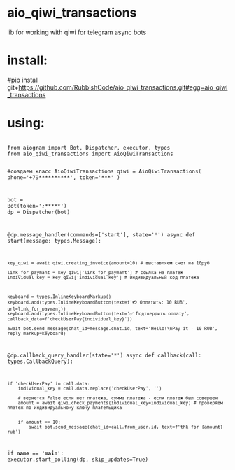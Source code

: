 # aio_qiwi_transactions
lib for working with qiwi for telegram async bots

# install:

#pip install git+https://github.com/RubbishCode/aio_qiwi_transactions.git#egg=aio_qiwi_transactions


# using:

<code> 
from aiogram import Bot, Dispatcher, executor, types
from aio_qiwi_transactions import AioQiwiTransactions




#создаем класс AioQiwiTransactions
qiwi = AioQiwiTransactions(
    phone='+79**********',
    token='***'
    )


bot = Bot(token='*******:************')
dp = Dispatcher(bot)




@dp.message_handler(commands=['start'], state='*')
async def start(message: types.Message):


    key_qiwi = await qiwi.creating_invoice(amount=10) # выставляем счет на 10руб

    link_for_paymant = key_qiwi['link_for_paymant'] # ссылка на платеж
    individual_key = key_qiwi['individual_key'] # индивидуальный код платежа
    


    keyboard = types.InlineKeyboardMarkup()
    keyboard.add(types.InlineKeyboardButton(text=f'💳 Оплатить: 10 RUB', url=link_for_paymant))
    keyboard.add(types.InlineKeyboardButton(text='✅ Подтвердить оплату', callback_data=f'checkUserPay{individual_key}'))

    await bot.send_message(chat_id=message.chat.id, text='Hello!\nPay it - 10 RUB', reply_markup=keyboard)




@dp.callback_query_handler(state='*')
async def callback(call: types.CallbackQuery):

    if 'checkUserPay' in call.data:
        individual_key = call.data.replace('checkUserPay', '')

        # вернется False если нет платежа, сумма платежа - если платеж был совершен
        amount = await qiwi.check_payments(individual_key=individual_key) # проверяем платеж по индивидуальному ключу плательщика


        if amount == 10:
            await bot.send_message(chat_id=call.from_user.id, text=f'thk for {amount} rub')




if __name__ == '__main__':
    executor.start_polling(dp, skip_updates=True)


</code>

